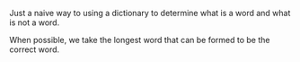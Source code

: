 Just a naive way to using a dictionary to determine what is a word and what is not a word.

When possible, we take the longest word that can be formed to be the correct word.
